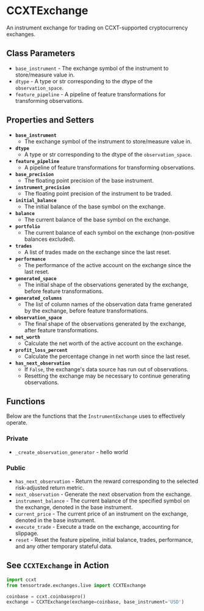 # CCXTExchange

An instrument exchange for trading on CCXT-supported cryptocurrency exchanges.

## Class Parameters
* `base_instrument` - The exchange symbol of the instrument to store/measure value in.
* `dtype` - A type or str corresponding to the dtype of the `observation_space`.
* `feature_pipeline` - A pipeline of feature transformations for transforming observations.

## Properties and Setters

* **`base_instrument`**
  * The exchange symbol of the instrument to store/measure value in.
* **`dtype`**
  * A type or str corresponding to the dtype of the `observation_space`.
* **`feature_pipeline`**
  * A pipeline of feature transformations for transforming observations.
* **`base_precision`**
  * The floating point precision of the base instrument.
* **`instrument_precision`**
  * The floating point precision of the instrument to be traded.
* **`initial_balance`**
  * The initial balance of the base symbol on the exchange.
* **`balance`**
  * The current balance of the base symbol on the exchange.
* **`portfolio`**
  * The current balance of each symbol on the exchange (non-positive balances excluded).
* **`trades`**
  * A list of trades made on the exchange since the last reset.
* **`performance`**
  * The performance of the active account on the exchange since the last reset.
* **`generated_space`**
  * The initial shape of the observations generated by the exchange, before feature transformations.
* **`generated_columns`**
  * The list of column names of the observation data frame generated by the exchange, before feature transformations.
* **`observation_space`**
  * The final shape of the observations generated by the exchange, after feature transformations.
* **`net_worth`**
  * Calculate the net worth of the active account on the exchange.
* **`profit_loss_percent`**
  * Calculate the percentage change in net worth since the last reset.
* **`has_next_observation`**
  * If `False`, the exchange's data source has run out of observations.
  * Resetting the exchange may be necessary to continue generating observations.



## Functions

Below are the functions that the `InstrumentExchange` uses to effectively operate. 

### Private
* `_create_observation_generator` - hello world

### Public

* `has_next_observation` - Return the reward corresponding to the selected risk-adjusted return metric.
* `next_observation` - Generate the next observation from the exchange.
* `instrument_balance` - The current balance of the specified symbol on the exchange, denoted in the base instrument.
* `current_price` - The current price of an instrument on the exchange, denoted in the base instrument.
* `execute_trade` - Execute a trade on the exchange, accounting for slippage.
* `reset` - Reset the feature pipeline, initial balance, trades, performance, and any other temporary stateful data.


## See **`CCXTExchange`** in Action

```py
import ccxt
from tensortrade.exchanges.live import CCXTExchange

coinbase = ccxt.coinbasepro()
exchange = CCXTExchange(exchange=coinbase, base_instrument='USD')
```